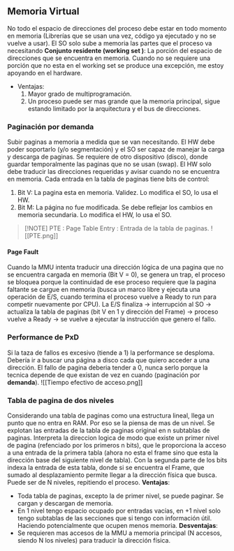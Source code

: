 ## Memoria Virtual
No todo el espacio de direcciones del proceso debe estar en todo momento en memoria (Librerías que se usan una vez, código ya ejecutado y no se vuelve a usar). El SO solo sube a memoria las partes que el proceso va necesitando
**Conjunto residente (working set )**: La porción del espacio de direcciones que se encuentra en memoria. Cuando no se requiere una porción que no esta en el working set se produce una excepción, me estoy apoyando en el hardware.
- Ventajas:
	1. Mayor grado de multiprogramación.
	2. Un proceso puede ser mas grande que la memoria principal, sigue estando limitado por la arquitectura y el bus de direcciones.
### Paginación por demanda
Subir paginas a memoria a medida que se van necesitando. El HW debe poder soportarlo (y/o segmentación) y el SO ser capaz de manejar la carga y descarga de paginas. Se requiere de otro dispositivo (disco), donde guardar temporalmente las paginas que no se usan (swap). El HW solo debe traducir las direcciones requeridas y avisar cuando no se encuentra en memoria.
Cada entrada en la tabla de paginas tiene bits de control:
1. Bit V: La pagina esta en memoria. Validez. Lo modifica el SO, lo usa el HW.
2. Bit M: La página no fue modificada. Se debe reflejar los cambios en memoria secundaria. Lo modifica el HW, lo usa el SO.

> [!NOTE] PTE : Page Table Entry : Entrada de la tabla de paginas.
![[PTE.png]]

#### Page Fault
Cuando la MMU intenta traducir una dirección lógica de una pagina que no se encuentra cargada en memoria (Bit V = 0), se genera un trap, el proceso se bloquea porque la continuidad de ese proceso requiere que la pagina faltante se cargue en memoria (busca un marco libre y ejecuta una operación de E/S, cuando termina el proceso vuelve a Ready to run para competir nuevamente por CPU). 
La E/S finaliza -> interrupción al SO -> actualiza la tabla de paginas (bit V en 1 y dirección del Frame) -> proceso vuelve a Ready -> se vuelve a ejecutar la instrucción que genero el fallo.

### Performance de PxD
Si la taza de fallos es excesivo (tiende a 1) la performance se desploma. Debería ir a buscar una página a disco cada que quiero acceder a una dirección. El fallo de pagina deberia tender a 0, nunca serlo porque la tecnica depende de que existan de vez en cuando (paginación por **demanda**).
![[Tiempo efectivo de acceso.png]]

### Tabla de pagina de dos niveles
Considerando una tabla de paginas como una estructura lineal, llega un punto que no entra en RAM. Por eso se la piensa de mas de un nivel. 
Se explotan las entradas de la tabla de paginas original en n subtablas de paginas. Interpreta la direccion logica de modo que existe un primer nivel de pagina (refenciado por los primeros n bits), que le proporciona la acceso a una entrada de la primera tabla (ahora no esta el frame sino que esta la dirección base del siguiente nivel de tabla). Con la segunda parte de los bits indexa la entrada de esta tabla, donde si se encuentra el Frame, que sumado al desplazamiento permite llegar a la dirección física que busca. Puede ser de N niveles, repitiendo el proceso.
**Ventajas**:
- Toda tabla de paginas, excepto la de primer nivel, se puede paginar. Se cargan y descargan de memoria.
- En 1 nivel tengo espacio ocupado por entradas vacías, en +1 nivel solo tengo subtablas de las secciones que si tengo con información útil. Haciendo potencialmente que ocupen menos memoria. 
**Desventajas**:
- Se requieren mas accesos de la MMU a memoria principal (N accesos, siendo N los niveles) para traducir la dirección física. 